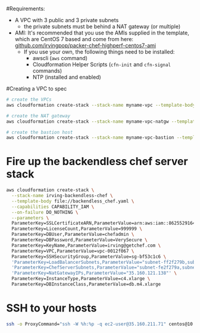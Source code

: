 
#Requirements:
* A VPC with 3 public and 3 private subnets
  * the private subnets must be behind a NAT gateway (or multiple)
* AMI: It's recommended that you use the AMIs supplied in the template, which are CentOS 7 based and come from here: [github.com/irvingpop/packer-chef-highperf-centos7-ami](https://github.com/irvingpop/packer-chef-highperf-centos7-ami)
  * If you use your own, the following things need to be installed:
    - awscli (`aws` command)
    - Cloudformation Helper Scripts (`cfn-init` and `cfn-signal` commands)
    - NTP (installed and enabled)


#Creating a VPC to spec
```bash
# create the VPCs
aws cloudformation create-stack --stack-name myname-vpc --template-body file://vpc/vpc-3azs.yaml --capabilities CAPABILITY_IAM --parameters ParameterKey=ClassB,ParameterValue=42

# create the NAT gateway
aws cloudformation create-stack --stack-name myname-vpc-natgw --template-body file://vpc/vpc-nat-gateway.yaml --capabilities CAPABILITY_IAM --parameters ParameterKey=ParentVPCStack,ParameterValue=myname-vpc

# create the bastion host
aws cloudformation create-stack --stack-name myname-vpc-bastion --template-body file://vpc/vpc-ssh-bastion.yaml --capabilities CAPABILITY_IAM --parameters ParameterKey=ParentVPCStack,ParameterValue=myname-vpc ParameterKey=KeyName,ParameterValue=my_ssh_key
```

# Fire up the backendless chef server stack
```bash
aws cloudformation create-stack \
  --stack-name irving-backendless-chef \
  --template-body file://backendless_chef.yaml \
  --capabilities CAPABILITY_IAM \
  --on-failure DO_NOTHING \
  --parameters \
  ParameterKey=SSLCertificateARN,ParameterValue=arn:aws:iam::862552916454:server-certificate/ip-ub-backend1-trusty-aws-1164570181.us-west-2.elb.amazonaws.com \
  ParameterKey=LicenseCount,ParameterValue=999999 \
  ParameterKey=DBUser,ParameterValue=chefadmin \
  ParameterKey=DBPassword,ParameterValue=VerySecure \
  ParameterKey=KeyName,ParameterValue=irving@getchef.com \
  ParameterKey=VPC,ParameterValue=vpc-0012f067 \
  ParameterKey=SSHSecurityGroup,ParameterValue=sg-bf53c1c6 \
  'ParameterKey=LoadBalancerSubnets,ParameterValue="subnet-ff2f279b,subnet-6c30121a,subnet-0b61fa53"' \
  'ParameterKey=ChefServerSubnets,ParameterValue="subnet-fe2f279a,subnet-6d30121b,subnet-0c61fa54"' \
  'ParameterKey=NatGatewayIPs,ParameterValue="35.160.121.138"' \
  ParameterKey=InstanceType,ParameterValue=c4.xlarge \
  ParameterKey=DBInstanceClass,ParameterValue=db.m4.xlarge
```

# SSH to your hosts
```bash
ssh -o ProxyCommand="ssh -W %h:%p -q ec2-user@35.160.211.71" centos@10.42.24.101
```
